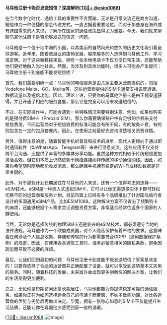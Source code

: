**马耳他注册卡能否发送短信？深度解析[[TG💪+ @esim1088](https://t.me/s/esim1088)]**

在当今数字化时代，通信工具的重要性不言而喻。无论是日常交流还是商务沟通，短信作为一种便捷的信息传递方式，一直占据着重要地位。而对于那些身在海外或有跨国需求的人来说，了解所在国家的通信政策显得尤为重要。今天，我们就来聊聊马耳他注册卡是否能够发送短信这一问题。

马耳他是一个位于地中海的小国，以其美丽的自然风光和悠久的历史文化吸引着全球游客。近年来，随着旅游业的蓬勃发展，越来越多的人选择到马耳他工作、学习或定居。对于这些新移民来说，拥有一张本地电话卡不仅方便日常生活，还能帮助他们更好地融入当地社会。然而，当涉及到具体功能时，很多人可能会产生疑问：马耳他注册卡到底能不能发短信呢？

首先，我们需要明确一点：马耳他的电信服务是由几家主要运营商提供的，包括Vodafone Malta、GO、Melita等。这些运营商提供的SIM卡通常支持语音通话、数据流量以及短信功能。因此，理论上讲，只要你的马耳他注册卡是由正规渠道获得，并且开通了相应的服务套餐，那么它是完全可以用来发送短信的。

不过，在实际操作中，可能会遇到一些特殊情况需要特别注意。例如，如果你购买的是预付费SIM卡（Prepaid SIM），那么你需要确保账户中有足够的余额来支付短信费用。不同运营商对于短信收费的标准可能会有所不同，有的按条计费，有的则包含在一定的包月套餐内。因此，在使用之前最好先咨询清楚相关资费详情。

另外，值得注意的是，随着智能手机的普及和技术的进步，现代人更倾向于通过即时通讯软件（如WhatsApp、Telegram等）来进行信息交流。这些应用不仅支持跨平台沟通，还提供了丰富的多媒体分享功能。虽然这种方式相较于传统短信更加灵活高效，但它们本质上仍然依赖于网络连接而非传统的移动通信网络。因此，如果你希望随时随地都能收发消息，那么确保手机拥有稳定的Wi-Fi或移动数据是非常关键的。

此外，对于那些计划长期居住在马耳他的人来说，还有一个值得考虑的选择——eSIM技术。eSIM是一种嵌入式虚拟SIM卡，它可以让你无需更换实体卡即可轻松切换不同的运营商和服务计划。目前市面上已经有多个品牌推出了针对国际旅行者设计的多国通用eSIM产品，比如ESIM1088。这种解决方案不仅省去了频繁购卡的麻烦，还能够根据个人需求灵活调整资费方案，非常适合经常往返多个国家的人群使用。

当然，无论你是选择传统的物理SIM卡还是新兴的eSIM技术，都必须遵守当地的法律法规。马耳他作为一个欧盟成员国，对个人隐私保护有着严格的要求。这意味着任何涉及个人信息收集、存储和传输的行为都需要符合GDPR（通用数据保护条例）的规定。因此，在使用各类通信工具时，请务必留意相关的隐私条款，避免因疏忽而导致不必要的麻烦。

最后，让我们回到最初的问题：马耳他注册卡到底能不能发送短信？答案是肯定的！只要你选择了合适的运营商并正确配置了设备，就可以享受到这项基本又实用的服务。同时，随着科技的发展，未来或许会出现更多创新性的解决方案，让我们的生活变得更加便利。

总之，无论你是短期访问还是长期居住，马耳他都能为你提供稳定可靠的通信服务。如果你正在为如何选择适合自己的电话卡而苦恼，不妨多做些功课，对比各运营商的优势与劣势后再做出决定。毕竟，拥有一张称心如意的SIM卡不仅能提升生活品质，还能让你在异国他乡感受到家一般的温暖。

[[TG💪+ @esim1088](https://t.me/s/esim1088) ![Image](https://i.postimg.cc/4NQfJmqS/Snipaste-2025-05-13-00-14-12.png)]